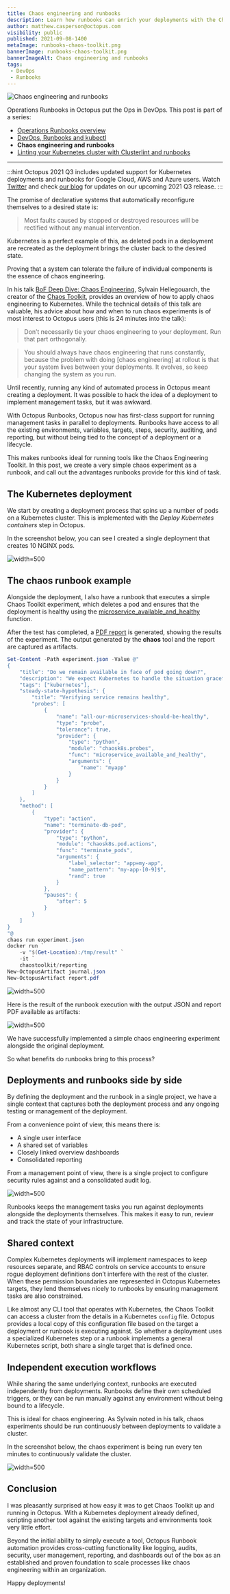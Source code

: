```yaml
---
title: Chaos engineering and runbooks
description: Learn how runbooks can enrich your deployments with the Chaos Toolkit.
author: matthew.casperson@octopus.com
visibility: public
published: 2021-09-08-1400
metaImage: runbooks-chaos-toolkit.png
bannerImage: runbooks-chaos-toolkit.png
bannerImageAlt: Chaos engineering and runbooks
tags:
 - DevOps
 - Runbooks
---
```


![Chaos engineering and runbooks](runbooks-chaos-toolkit.png)

Operations Runbooks in Octopus put the Ops in DevOps. This post is part of a series:

- [Operations Runbooks overview](/blog/2020-01/operations-runbooks/index.md)
- [DevOps, Runbooks and kubectl](/blog/2021-09/devops-runbooks-and-kubectl/index.md)
- **Chaos engineering and runbooks**
- [Linting your Kubernetes cluster with Clusterlint and runbooks](/blog/2020-01/clusterlint-with-runbooks/index.md)

---

:::hint
Octopus 2021 Q3 includes updated support for Kubernetes deployments and runbooks for Google Cloud, AWS and Azure users. Watch [Twitter](https://twitter.com/OctopusDeploy) and check [our blog](https://octopus.com/blog) for updates on our upcoming 2021 Q3 release.
:::

The promise of declarative systems that automatically reconfigure themselves to a desired state is:

> Most faults caused by stopped or destroyed resources will be rectified without any manual intervention.

Kubernetes is a perfect example of this, as deleted pods in a deployment are recreated as the deployment brings the cluster back to the desired state.

Proving that a system can tolerate the failure of individual components is the essence of chaos engineering. 

In his talk [BoF Deep Dive: Chaos Engineering](https://youtu.be/Qus15C5vT5Y?list=PLj6h78yzYM2PpmMAnvpvsnR4c27wJePh3&t=1447), Sylvain Hellegouarch, the creator of the [Chaos Toolkit](https://chaostoolkit.org/), provides an overview of how to apply chaos engineering to Kubernetes. While the technical details of this talk are valuable, his advice about how and when to run chaos experiments is of most interest to Octopus users (this is 24 minutes into the talk):

> Don’t necessarily tie your chaos engineering to your deployment. Run that part orthogonally.

> You should always have chaos engineering that runs constantly, because the problem with doing [chaos engineering] at rollout is that your system lives between your deployments. It evolves, so keep changing the system as you run.

Until recently, running any kind of automated process in Octopus meant creating a deployment. It was possible to hack the idea of a deployment to implement management tasks, but it was awkward.

With Octopus Runbooks, Octopus now has first-class support for running management tasks in parallel to deployments. Runbooks have access to all the existing environments, variables, targets, steps, security, auditing, and reporting, but without being tied to the concept of a deployment or a lifecycle.

This makes runbooks ideal for running tools like the Chaos Engineering Toolkit. In this post, we create a very simple chaos experiment as a runbook, and call out the advantages runbooks provide for this kind of task.

## The Kubernetes deployment

We start by creating a deployment process that spins up a number of pods on a Kubernetes cluster. This is implemented with the *Deploy Kubernetes containers* step in Octopus. 

In the screenshot below, you can see I created a single deployment that creates 10 NGINX pods.

 ![](k8s-step.png "width=500")

## The chaos runbook example

Alongside the deployment, I also have a runbook that executes a simple Chaos Toolkit experiment, which deletes a pod and ensures that the deployment is healthy using the [microservice_available_and_healthy](https://docs.chaostoolkit.org/drivers/kubernetes/#microservice_available_and_healthy) function.

After the test has completed, a [PDF report](https://docs.chaostoolkit.org/reference/usage/report/) is generated, showing the results of the experiment. The output generated by the **chaos** tool and the report are captured as artifacts.

 ```PowerShell
 Set-Content -Path experiment.json -Value @"
 {
     "title": "Do we remain available in face of pod going down?",
     "description": "We expect Kubernetes to handle the situation gracefully when a pod goes down",
     "tags": ["kubernetes"],
     "steady-state-hypothesis": {
         "title": "Verifying service remains healthy",
         "probes": [
             {
                 "name": "all-our-microservices-should-be-healthy",
                 "type": "probe",
                 "tolerance": true,
                 "provider": {
                     "type": "python",
                     "module": "chaosk8s.probes",
                     "func": "microservice_available_and_healthy",
                     "arguments": {
                         "name": "myapp"
                     }
                 }
             }
         ]
     },
     "method": [
         {
             "type": "action",
             "name": "terminate-db-pod",
             "provider": {
                 "type": "python",
                 "module": "chaosk8s.pod.actions",
                 "func": "terminate_pods",
                 "arguments": {
                     "label_selector": "app=my-app",
                     "name_pattern": "my-app-[0-9]$",
                     "rand": true
                 }
             },
             "pauses": {
                 "after": 5
             }
         }
     ]
 }
 "@
 chaos run experiment.json
 docker run `
     -v "$(Get-Location):/tmp/result" `
     -it `
     chaostoolkit/reporting
 New-OctopusArtifact journal.json
 New-OctopusArtifact report.pdf
 ```

![](chaos-runbook.png "width=500")

Here is the result of the runbook execution with the output JSON and report PDF available as artifacts:

![](runbook-results.png "width=500")

We have successfully implemented a simple chaos engineering experiment alongside the original deployment. 

So what benefits do runbooks bring to this process?

## Deployments and runbooks side by side

By defining the deployment and the runbook in a single project, we have a single context that captures both the deployment process and any ongoing testing or management of the deployment.

From a convenience point of view, this means there is: 

- A single user interface
- A shared set of variables
- Closely linked overview dashboards
- Consolidated reporting

From a management point of view, there is a single project to configure security rules against and a consolidated audit log.

![](filtered-audit-log.png "width=500")

Runbooks keeps the management tasks you run against deployments alongside the deployments themselves. This makes it easy to run, review and track the state of your infrastructure.

## Shared context

Complex Kubernetes deployments will implement namespaces to keep resources separate, and RBAC controls on service accounts to ensure rogue deployment definitions don’t interfere with the rest of the cluster. When these permission boundaries are represented in Octopus Kubernetes targets, they lend themselves nicely to runbooks by ensuring management tasks are also constrained.

Like almost any CLI tool that operates with Kubernetes, the Chaos Toolkit can access a cluster from the details in a Kubernetes `config` file. Octopus provides a local copy of this configuration file based on the target a deployment or runbook is executing against. So whether a deployment uses a specialized Kubernetes step or a runbook implements a general Kubernetes script, both share a single target that is defined once.

## Independent execution workflows

While sharing the same underlying context, runbooks are executed independently from deployments. Runbooks define their own scheduled triggers, or they can be run manually against any environment without being bound to a lifecycle.

This is ideal for chaos engineering. As Sylvain noted in his talk, chaos experiments should be run continuously between deployments to validate a cluster.

In the screenshot below, the chaos experiment is being run every ten minutes to continuously validate the cluster.

![](runbook-trigger.png "width=500")

## Conclusion

I was pleasantly surprised at how easy it was to get Chaos Toolkit up and running in Octopus. With a Kubernetes deployment already defined, scripting another tool against the existing targets and environments took very little effort.

Beyond the initial ability to simply execute a tool, Octopus Runbook automation provides cross-cutting functionality like logging, audits, security, user management, reporting, and dashboards out of the box as an established and proven foundation to scale processes like chaos engineering within an organization.

Happy deployments!

